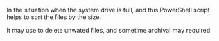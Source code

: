 In the situation when the system drive is full, and this PowerShell script helps to sort the files by the size.

It may use to delete unwated files, and sometime archival may required. 
